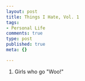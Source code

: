 ```yaml
--- 
layout: post
title: Things I Hate, Vol. 1
tags: 
- Personal Life
comments: true
type: post
published: true
meta: {}

---
```

<ol>	<li>Girls who go "Woo!"</li></ol>

